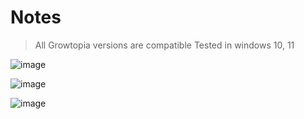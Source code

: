 # Notes
> All Growtopia versions are compatible
> Tested in windows 10, 11

![image](https://github.com/ZelzaGT/GT-Automator/assets/159553012/5d439fe8-7491-48d9-a30e-f4a4639df2e2)

![image](https://github.com/ZelzaGT/GT-Automator/assets/159553012/56f3babc-d5d5-4a73-9074-3f6ea87ef646)

![image](https://github.com/ZelzaGT/GT-Automator/assets/159553012/877671aa-023d-4ded-be01-c0a27e0149cc)
